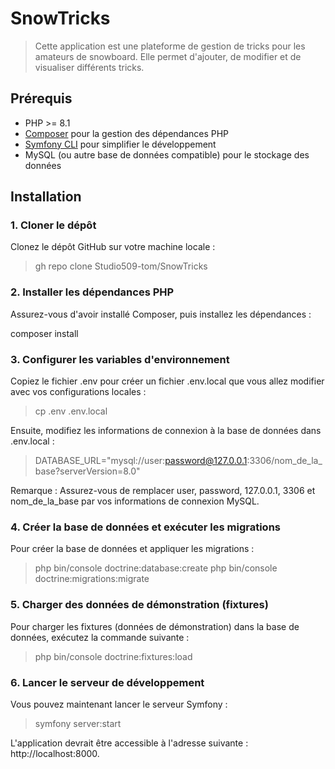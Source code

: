 # SnowTricks

> Cette application est une plateforme de gestion de tricks pour les amateurs de snowboard. Elle permet d'ajouter, de modifier et de visualiser différents tricks.

## Prérequis

- PHP >= 8.1
- [Composer](https://getcomposer.org/) pour la gestion des dépendances PHP
- [Symfony CLI](https://symfony.com/download) pour simplifier le développement
- MySQL (ou autre base de données compatible) pour le stockage des données

## Installation

### 1. Cloner le dépôt

Clonez le dépôt GitHub sur votre machine locale :

> gh repo clone Studio509-tom/SnowTricks

### 2. Installer les dépendances PHP
Assurez-vous d'avoir installé Composer, puis installez les dépendances :

composer install

### 3. Configurer les variables d'environnement
Copiez le fichier .env pour créer un fichier .env.local que vous allez modifier avec vos configurations locales :

> cp .env .env.local

Ensuite, modifiez les informations de connexion à la base de données dans .env.local :

> DATABASE_URL="mysql://user:password@127.0.0.1:3306/nom_de_la_base?serverVersion=8.0"

Remarque : Assurez-vous de remplacer user, password, 127.0.0.1, 3306 et nom_de_la_base par vos informations de connexion MySQL.

### 4. Créer la base de données et exécuter les migrations
Pour créer la base de données et appliquer les migrations :

> php bin/console doctrine:database:create
> php bin/console doctrine:migrations:migrate

### 5. Charger des données de démonstration (fixtures)
Pour charger les fixtures (données de démonstration) dans la base de données, exécutez la commande suivante :

> php bin/console doctrine:fixtures:load

### 6. Lancer le serveur de développement
Vous pouvez maintenant lancer le serveur Symfony :

> symfony server:start

L'application devrait être accessible à l'adresse suivante : http://localhost:8000.
